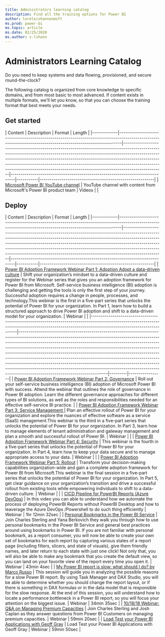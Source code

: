 ```yaml
---
title: Administrators learning catalog
description: Find all the training options for Power BI
author: loreleishannonmsft
ms.prod: power-bi
ms.topic: article
ms.date: 02/25/2020
ms.author: v-lshann
---
```


# Administrators Learning Catalog

Do you need to keep systems and data flowing, provisioned, and secure round-the-clock?

The following catalog is organized from core knowledge to specific domains, and from most basic to most advanced. If content exists in multiple formats, we'll let you know, so that you can choose the training format that best meets your needs.

## Get started<a name="get-started"></a>
| Content  | Description  | Format   | Length    | 
|-------------|-------------------------------------------------------------------------------------------------------------------------------------------------------------|--------------------------------------------------------------------------------------------------------------------------------------------------------------------------------------------------------------------------------------------------------------------------------------------------------------------------------------------------------------------------------------------------------------------------|--------------------------------------------------------------------------------|-----------|----------------------------------------------------------|
| [Microsoft Power BI YouTube channel](https://www.youtube.com/user/mspowerbi/videos) | YouTube channel with content from Microsoft's Power BI product team | Videos | |
## Deploy<a name="deploy"></a>
| Content  | Description  | Format   | Length    | 
|-------------|-------------------------------------------------------------------------------------------------------------------------------------------------------------|--------------------------------------------------------------------------------------------------------------------------------------------------------------------------------------------------------------------------------------------------------------------------------------------------------------------------------------------------------------------------------------------------------------------------|--------------------------------------------------------------------------------|-----------|----------------------------------------------------------|
| [Power BI Adoption Framework Webinar Part 1: Adoption Adopt a data-driven culture](https://info.microsoft.com/ww-landing-powerbi-adoption-ondemand.html?Is=Website)                                | Shift your organization’s mindset to a data-driven culture and register for the Webinar series that gives you an adoption framework for Power BI from Microsoft. Self-service business intelligence (BI) adoption is challenging and getting the tools is only the first step of your journey. Successful adoption requires a change in people, processes, and technology.This webinar is the first in a five-part series that unlocks the potential of Power BI for your organization. In Part 1, learn how to build a structured approach to drive Power BI adoption and shift to a data-driven model for your organization.                                                              | Webinar |                 |
|----------------------------------------------------------------------------------------------------------------------------------------------------------------------------------------------------|---------------------------------------------------------------------------------------------------------------------------------------------------------------------------------------------------------------------------------------------------------------------------------------------------------------------------------------------------------------------------------------------------------------------------------------------------------------------------------------------------------------------------------------------------------------------------------------------------------------------------------------------------------------------------------------------|---------|-----------------|
| [Power BI Adoption Framework Webinar Part 2: Governance](https://info.microsoft.com/ww-ondemand-powerbi-governance.html?Is=Website)                                                                | Roll out your self-service business intelligence (BI) adoption of Microsoft Power BI with success. Attend the webinar that outlines the role of governance in Power BI adoption. Learn the different governance approaches for different types of BI solutions, as well as the roles and responsibilities needed for an effective self-service BI practice.     |
| [Power BI Adoption Framework Webinar Part 3: Service Management ](https://info.microsoft.com/ww-ondemand-pbi-adoption-framework-part3.html)                                                        | Plan an effective rollout of Power BI for your organization and explore the nuances of effective software as a service (SaaS) management.This webinar is the third in a five-part series that unlocks the potential of Power BI for your organization. In Part 3, learn how to manage elements of tenant administration and gateway management and plan a smooth and successful rollout of Power BI.  | Webinar |                 |
| [Power BI Adoption Framework Webinar Part 4: Security](https://info.microsoft.com/ww-ondemand-pbi-adoption-framework-part4.html)                                                                   | This webinar is the fourth in a five-part series that unlocks the potential of Power BI for your organization. In Part 4, learn how to keep your data secure and to manage appropriate access to your data.   | Webinar |                 |
| [Power BI Adoption Framework Webinar Part 5: Rollout](https://info.microsoft.com/ww-ondemand-powerbi-adoption-part5-rollout.html)                                                                  | Transform your decision-making capabilities organization-wide and gain a complete adoption framework for Power BI from Microsoft.This webinar is the final session in a five-part series that unlocks the potential of Power BI for your organization. In Part 5, get clear guidance on your organization’s transition and drive a successful rollout from existing tools while empowering individuals to shift to a data-driven culture.     | Webinar |                 |
| [CICD Pipeline for PowerBI Reports (Azure DevOps)](https://community.powerbi.com/t5/Webinars-and-Video-Gallery/CICD-Pipeline-for-PowerBI-Reports-Azure-DevOps/td-p/864450)                         | In this video you can able to understand how we automate the process of deploying PowerBI Reports without PowerBI Desktop and how to leaverage the Azure DevOps /Powershell to do such thing efficiently    | Webinar | 1hr 12min 32sec |
| [Personal Bookmarks in the Power BI Service](https://community.powerbi.com/t5/Webinars-and-Video-Gallery/Personal-Bookmarks-in-the-Power-BI-Service/td-p/616418)                                   | Join Charles Sterling and Yana Berkovich they walk you through how to use personal bookmarks in the Power BI Service and general best practices around using bookmarks in Power BI.   If you are not familiar with personal bookmark, as a report consumer, you will now be able to create your own set of bookmarks for each report by capturing various states of a report page (including filters, slicers, and state of visuals), give them friendly names, and later return to each state with just one click! Not only that, you will also be able to make any bookmark that you create the default view, so you can land on your favorite view of the report every time you open it. | Webinar | 43min 4sec      |
| [My Power BI report is slow: what should I do? by Marco Russo](https://community.powerbi.com/t5/Webinars-and-Video-Gallery/My-Power-BI-report-is-slow-what-should-I-do-by-Marco-Russo/td-p/547348) | This session will guide you in analyzing the possible reasons for a slow Power BI report. By using Task Manager and DAX Studio, you will be able to determine whether you should change the report layout, or if there is something in DAX formulas or in the data model that is responsible for the slow response.  At the end of this session, you will understand how to locate a performance bottleneck in a Power BI report, so you will focus your attention on the biggest issue.    | Webinar | 34min 35sec     |
| [10/18/18 Webinar: Q&A on Managing Premium Capacities](https://community.powerbi.com/t5/Webinars-and-Video-Gallery/10-18-18-Webinar-Q-amp-A-on-Managing-Premium-Capacities/td-p/535555)            | Join Charles Sterling and Josh Caplan as they answer questions from Power BI Customers on managing premium capacities.  | Webinar | 59min 20sec     |
| [Load Test your Power BI Applications with Geoff Gray](https://community.powerbi.com/t5/Webinars-and-Video-Gallery/Load-Test-your-Power-BI-Applications-with-Geoff-Gray/td-p/397357)               | Load Test your Power BI Applications with Geoff Gray  | Webinar | 59min 50sec     |
